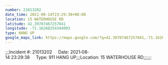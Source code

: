 ```yaml
---
number: 21013202
date_time: 2021-08-14T23:29:38+00:00
location: 15 WATERHOUSE RD
latitude: 42.39707467257841
longitude: -71.16260254344093
type: HANG UP
google_maps_link: https://maps.google.com/?q=42.39707467257841,-71.16260254344093
---
```


;;;Incident #: 21013202     Date: 2021‐08‐14 23:29:38     Type: 911 HANG UP;;;Location: 15 WATERHOUSE RD;;;;;;
